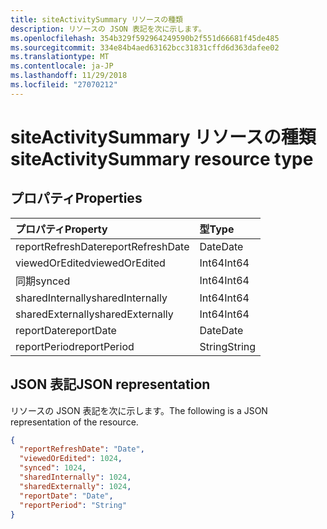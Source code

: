 ```yaml
---
title: siteActivitySummary リソースの種類
description: リソースの JSON 表記を次に示します。
ms.openlocfilehash: 354b329f592964249590b2f551d66681f45de485
ms.sourcegitcommit: 334e84b4aed63162bcc31831cffd6d363dafee02
ms.translationtype: MT
ms.contentlocale: ja-JP
ms.lasthandoff: 11/29/2018
ms.locfileid: "27070212"
---
```

# <a name="siteactivitysummary-resource-type"></a><span data-ttu-id="cb7a7-103">siteActivitySummary リソースの種類</span><span class="sxs-lookup"><span data-stu-id="cb7a7-103">siteActivitySummary resource type</span></span>

## <a name="properties"></a><span data-ttu-id="cb7a7-104">プロパティ</span><span class="sxs-lookup"><span data-stu-id="cb7a7-104">Properties</span></span>

| <span data-ttu-id="cb7a7-105">プロパティ</span><span class="sxs-lookup"><span data-stu-id="cb7a7-105">Property</span></span>          | <span data-ttu-id="cb7a7-106">型</span><span class="sxs-lookup"><span data-stu-id="cb7a7-106">Type</span></span>   |
| :---------------- | :----- |
| <span data-ttu-id="cb7a7-107">reportRefreshDate</span><span class="sxs-lookup"><span data-stu-id="cb7a7-107">reportRefreshDate</span></span> | <span data-ttu-id="cb7a7-108">Date</span><span class="sxs-lookup"><span data-stu-id="cb7a7-108">Date</span></span>   |
| <span data-ttu-id="cb7a7-109">viewedOrEdited</span><span class="sxs-lookup"><span data-stu-id="cb7a7-109">viewedOrEdited</span></span>    | <span data-ttu-id="cb7a7-110">Int64</span><span class="sxs-lookup"><span data-stu-id="cb7a7-110">Int64</span></span>  |
| <span data-ttu-id="cb7a7-111">同期</span><span class="sxs-lookup"><span data-stu-id="cb7a7-111">synced</span></span>            | <span data-ttu-id="cb7a7-112">Int64</span><span class="sxs-lookup"><span data-stu-id="cb7a7-112">Int64</span></span>  |
| <span data-ttu-id="cb7a7-113">sharedInternally</span><span class="sxs-lookup"><span data-stu-id="cb7a7-113">sharedInternally</span></span>  | <span data-ttu-id="cb7a7-114">Int64</span><span class="sxs-lookup"><span data-stu-id="cb7a7-114">Int64</span></span>  |
| <span data-ttu-id="cb7a7-115">sharedExternally</span><span class="sxs-lookup"><span data-stu-id="cb7a7-115">sharedExternally</span></span>  | <span data-ttu-id="cb7a7-116">Int64</span><span class="sxs-lookup"><span data-stu-id="cb7a7-116">Int64</span></span>  |
| <span data-ttu-id="cb7a7-117">reportDate</span><span class="sxs-lookup"><span data-stu-id="cb7a7-117">reportDate</span></span>        | <span data-ttu-id="cb7a7-118">Date</span><span class="sxs-lookup"><span data-stu-id="cb7a7-118">Date</span></span>   |
| <span data-ttu-id="cb7a7-119">reportPeriod</span><span class="sxs-lookup"><span data-stu-id="cb7a7-119">reportPeriod</span></span>      | <span data-ttu-id="cb7a7-120">String</span><span class="sxs-lookup"><span data-stu-id="cb7a7-120">String</span></span> |

## <a name="json-representation"></a><span data-ttu-id="cb7a7-121">JSON 表記</span><span class="sxs-lookup"><span data-stu-id="cb7a7-121">JSON representation</span></span>

<span data-ttu-id="cb7a7-122">リソースの JSON 表記を次に示します。</span><span class="sxs-lookup"><span data-stu-id="cb7a7-122">The following is a JSON representation of the resource.</span></span>

<!-- {
  "blockType": "resource",
  "@odata.type": "microsoft.graph.siteActivitySummary"
} -->

```json
{
  "reportRefreshDate": "Date", 
  "viewedOrEdited": 1024, 
  "synced": 1024, 
  "sharedInternally": 1024, 
  "sharedExternally": 1024, 
  "reportDate": "Date", 
  "reportPeriod": "String"
}
```
